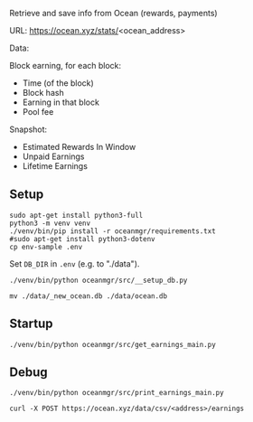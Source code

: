 Retrieve and save info from Ocean (rewards, payments)

URL: https://ocean.xyz/stats/<ocean_address>

Data:

Block earning, for each block:
- Time (of the block)
- Block hash
- Earning in that block
- Pool fee

Snapshot:
- Estimated Rewards In Window
- Unpaid Earnings
- Lifetime Earnings


## Setup

```
sudo apt-get install python3-full
python3 -m venv venv
./venv/bin/pip install -r oceanmgr/requirements.txt
#sudo apt-get install python3-dotenv
cp env-sample .env
```

Set `DB_DIR` in `.env` (e.g. to "./data").

```
./venv/bin/python oceanmgr/src/__setup_db.py

mv ./data/_new_ocean.db ./data/ocean.db
```


## Startup

```
./venv/bin/python oceanmgr/src/get_earnings_main.py
```


## Debug

```
./venv/bin/python oceanmgr/src/print_earnings_main.py
```

```
curl -X POST https://ocean.xyz/data/csv/<address>/earnings
```
